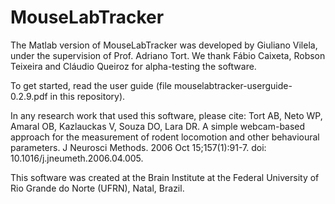 # MouseLabTracker

The Matlab version of MouseLabTracker was developed by Giuliano Vilela, under the supervision of Prof. Adriano Tort. We thank Fábio Caixeta, Robson Teixeira and Cláudio Queiroz for alpha-testing the software. 
 
To get started, read the user guide (file mouselabtracker-userguide-0.2.9.pdf in this repository).

In any research work that used this software, please cite: Tort AB, Neto WP, Amaral OB, Kazlauckas V, Souza DO, Lara DR. A simple webcam-based approach for the measurement of rodent locomotion and other behavioural parameters. J Neurosci Methods. 2006 Oct 15;157(1):91-7. doi: 10.1016/j.jneumeth.2006.04.005. 

This software was created at the Brain Institute at the Federal University of Rio Grande do Norte (UFRN), Natal, Brazil. 
